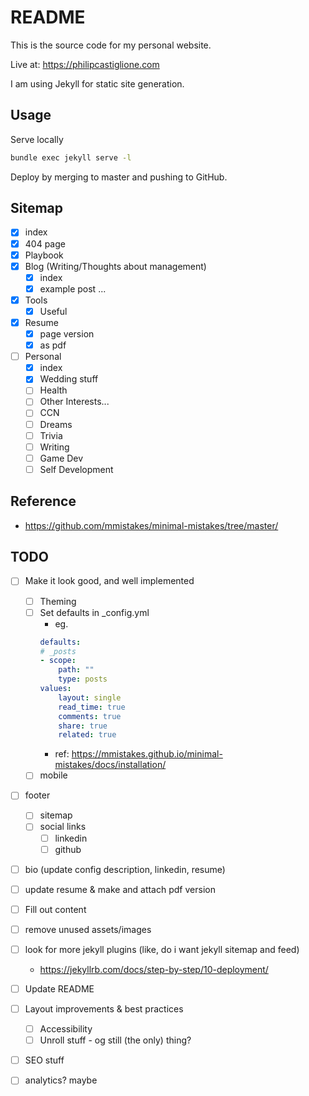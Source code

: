 # README

This is the source code for my personal website.

Live at: https://philipcastiglione.com

I am using Jekyll for static site generation.

## Usage

Serve locally

```sh
bundle exec jekyll serve -l
```

Deploy by merging to master and pushing to GitHub.

## Sitemap

- [x] index
- [x] 404 page
- [x] Playbook
- [x] Blog (Writing/Thoughts about management)
    - [x] index
    - [x] example post ...
- [x] Tools
    - [x] Useful
- [x] Resume
    - [x] page version
    - [x] as pdf
- [ ] Personal
    - [x] index
    - [x] Wedding stuff
    - [ ] Health
    - [ ] Other Interests...
    - [ ] CCN
    - [ ] Dreams
    - [ ] Trivia
    - [ ] Writing
    - [ ] Game Dev
    - [ ] Self Development

## Reference

* https://github.com/mmistakes/minimal-mistakes/tree/master/

## TODO

- [ ] Make it look good, and well implemented
    - [ ] Theming
    - [ ] Set defaults in _config.yml
        - eg.
        ```yaml
        defaults:
        # _posts
        - scope:
            path: ""
            type: posts
        values:
            layout: single
            read_time: true
            comments: true
            share: true
            related: true
        ```
        - ref: https://mmistakes.github.io/minimal-mistakes/docs/installation/
    - [ ] mobile

- [ ] footer
    - [ ] sitemap
    - [ ] social links
        - [ ] linkedin
        - [ ] github

- [ ] bio (update config description, linkedin, resume)
- [ ] update resume & make and attach pdf version

- [ ] Fill out content

- [ ] remove unused assets/images

- [ ] look for more jekyll plugins (like, do i want jekyll sitemap and feed)
    - https://jekyllrb.com/docs/step-by-step/10-deployment/

- [ ] Update README

- [ ] Layout improvements & best practices
    - [ ] Accessibility
    - [ ] Unroll stuff - og still (the only) thing?
- [ ] SEO stuff
- [ ] analytics? maybe
